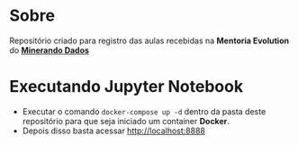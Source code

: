 # Sobre
Repositório criado para registro das aulas recebidas na **Mentoria Evolution** do **[Minerando Dados](http://minerandodados.com.br/)**

# Executando Jupyter Notebook
- Executar o comando `docker-compose up -d` dentro da pasta deste repositório para que seja iniciado um container **Docker**.
- Depois disso basta acessar [http://localhost:8888](http://localhost:8888)
